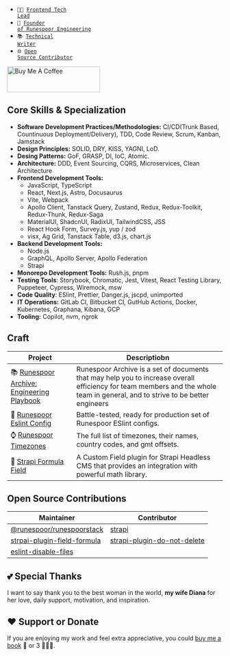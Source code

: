 - <code>👨‍💻 [Frontend Tech Lead](https://www.linkedin.com/in/boris-shulyak-1a3b441b7)</code>
- <code>🐍 [Founder of Runespoor Engineering](https://github.com/runespoor-engineering)</code>
- <code>📚 [Technical Writer](https://dev.to/borysshulyak)</code>
- <code>🌐 [Open Source Contributor](https://github.com/BorysShulyak#open-source-contributions)</code>

<a href="https://www.buymeacoffee.com/borisshulyak" target="_blank"><img src="https://cdn.buymeacoffee.com/buttons/v2/default-yellow.png" alt="Buy Me A Coffee" style="height: 60px !important;width: 217px !important;" ></a>

## Core Skills & Specialization
- **Software Development Practices/Methodologies:** CI/CD(Trunk Based, Countinuous Deployment/Delivery), TDD, Code Review, Scrum, Kanban, Jamstack
- **Design Principles:** SOLID, DRY, KISS, YAGNI, LoD.
- **Desing Patterns:** GoF, GRASP, DI, IoC, Atomic.
- **Architecture:** DDD, Event Sourcing, CQRS, Microservices, Clean Architecture
- **Frontend Development Tools:**
  - JavaScript, TypeScript
  - React, Next.js, Astro, Docusaurus
  - Vite, Webpack
  - Apollo Client, Tanstack Query, Zustand, Redux, Redux-Toolkit, Redux-Thunk, Redux-Saga
  - MaterialUI, ShadcnUI, RadixUI, TailwindCSS, JSS
  - React Hook Form, Survey.js, yup / zod
  - visx, Ag Grid, Tanstack Table, d3.js, chart.js
- **Backend Development Tools:**
  - Node.js
  - GraphQL, Apollo Server, Apollo Federation
  - Strapi
- **Monorepo Development Tools:** Rush.js, pnpm
- **Testing Tools**: Storybook, Chromatic, Jest, Vitest, React Testing Library, Puppeteer, Cypress, Wiremock, msw
- **Code Quality**: ESlint, Prettier, Danger.js, jscpd, unimported
- **IT Operations:** GitLab CI, Bitbucket CI, GutHub Actions, Docker, Kubernetes, Graphana, Kibana, GCP
- **Tooling:** Copilot, nvm, ngrok

## Craft

| Project                    | Descriptiobn                                      |
|------------------------------|--------------------------------------------------|
| 📚 [Runespoor Archive: Engineering Playbook](https://runespoor-engineering.github.io/runespoorstack/docs/engineering-playbook/engineering-playbook-checklist) | Runespoor Archive is a set of documents that may help you to increase overall efficiency for team members and the whole team in general, and to strive to be better engineers |
| 🚯 [Runespoor Eslint Config](https://www.npmjs.com/package/@runespoorstack/eslint-config) | Battle-tested, ready for production set of Runespoor ESlint configs. |
| ⌚ [Runespoor Timezones](https://www.npmjs.com/package/@runespoorstack/timezones) | The full list of timezones, their names, country codes, and gmt offsets. |
| 📐 [Strapi Formula Field](https://market.strapi.io/plugins/strapi-plugin-field-formula) | A Custom Field plugin for Strapi Headless CMS that provides an integration with powerful math library. |

## Open Source Contributions

| Maintainer                    | Contributor                                      |
|------------------------------|--------------------------------------------------|
| [@runespoor/runespoorstack](https://github.com/runespoor-engineering/runespoorstack) | [strapi](https://github.com/strapi/strapi)                 |
| [strpai-plugin-field-formula](https://github.com/BorysShulyak/strapi-plugin-field-formula) | [strapi-plugin-do-not-delete](https://github.com/mattmilburn/strapi-plugin-do-not-delete) |
| [eslint-disable-files](https://github.com/BorysShulyak/eslint-disable-files) |                                                  |
## 💕 Special Thanks

I want to say thank you to the best woman in the world, **my wife Diana** for her love, daily support, motivation, and inspiration.

## ❤️ Support or Donate
If you are enjoying my work and feel extra appreciative, you could [buy me a book](https://bmc.link/borisshulyak) 
📖 or 3 📖📖📖.
